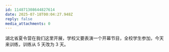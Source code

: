 ```yaml
---
id: 114871308644827614
date: 2025-07-18T00:04:27.948Z
reply: false
media_attachments: 0
---
```


湖北省夏令营在我们这里开展，学校又要表演一个开幕节目，全校学生参加，今天来训练，训练从 5 天改为 3 天。

